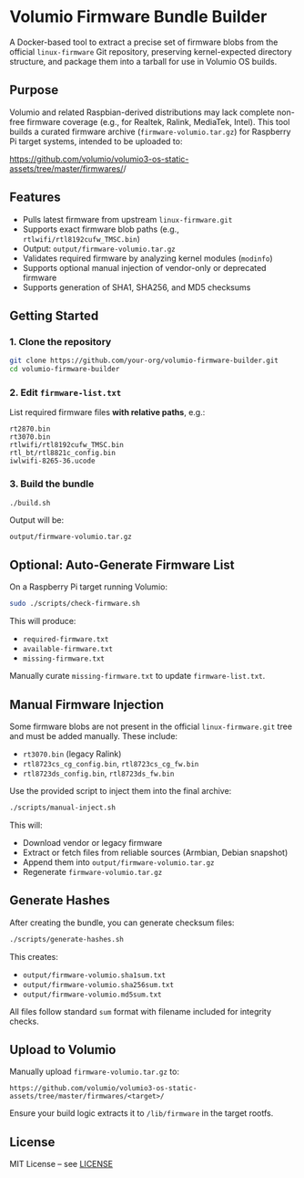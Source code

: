 # Volumio Firmware Bundle Builder

A Docker-based tool to extract a precise set of firmware blobs from the official `linux-firmware` Git repository, preserving kernel-expected directory structure, and package them into a tarball for use in Volumio OS builds.

## Purpose

Volumio and related Raspbian-derived distributions may lack complete non-free firmware coverage (e.g., for Realtek, Ralink, MediaTek, Intel). This tool builds a curated firmware archive (`firmware-volumio.tar.gz`) for Raspberry Pi target systems, intended to be uploaded to:

https://github.com/volumio/volumio3-os-static-assets/tree/master/firmwares/<target>/

## Features

- Pulls latest firmware from upstream `linux-firmware.git`
- Supports exact firmware blob paths (e.g., `rtlwifi/rtl8192cufw_TMSC.bin`)
- Output: `output/firmware-volumio.tar.gz`
- Validates required firmware by analyzing kernel modules (`modinfo`)
- Supports optional manual injection of vendor-only or deprecated firmware
- Supports generation of SHA1, SHA256, and MD5 checksums

## Getting Started

### 1. Clone the repository

```bash
git clone https://github.com/your-org/volumio-firmware-builder.git
cd volumio-firmware-builder
```

### 2. Edit `firmware-list.txt`

List required firmware files **with relative paths**, e.g.:

```
rt2870.bin
rt3070.bin
rtlwifi/rtl8192cufw_TMSC.bin
rtl_bt/rtl8821c_config.bin
iwlwifi-8265-36.ucode
```

### 3. Build the bundle

```bash
./build.sh
```

Output will be:

```
output/firmware-volumio.tar.gz
```

## Optional: Auto-Generate Firmware List

On a Raspberry Pi target running Volumio:

```bash
sudo ./scripts/check-firmware.sh
```

This will produce:

- `required-firmware.txt`
- `available-firmware.txt`
- `missing-firmware.txt`

Manually curate `missing-firmware.txt` to update `firmware-list.txt`.

## Manual Firmware Injection

Some firmware blobs are not present in the official `linux-firmware.git` tree and must be added manually. These include:

- `rt3070.bin` (legacy Ralink)
- `rtl8723cs_cg_config.bin`, `rtl8723cs_cg_fw.bin`
- `rtl8723ds_config.bin`, `rtl8723ds_fw.bin`

Use the provided script to inject them into the final archive:

```bash
./scripts/manual-inject.sh
```

This will:

- Download vendor or legacy firmware
- Extract or fetch files from reliable sources (Armbian, Debian snapshot)
- Append them into `output/firmware-volumio.tar.gz`
- Regenerate `firmware-volumio.tar.gz`

## Generate Hashes

After creating the bundle, you can generate checksum files:

```bash
./scripts/generate-hashes.sh
```

This creates:

- `output/firmware-volumio.sha1sum.txt`
- `output/firmware-volumio.sha256sum.txt`
- `output/firmware-volumio.md5sum.txt`

All files follow standard `sum` format with filename included for integrity checks.

## Upload to Volumio

Manually upload `firmware-volumio.tar.gz` to:

`https://github.com/volumio/volumio3-os-static-assets/tree/master/firmwares/<target>/`

Ensure your build logic extracts it to `/lib/firmware` in the target rootfs.

## License

MIT License – see [LICENSE](./LICENSE)
